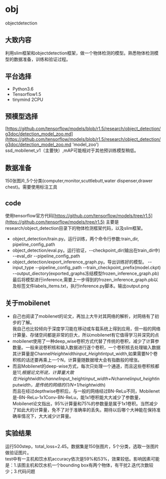 # obj
objectdetection<br>
## 大致内容<br>
利用slim框架和objectdetection框架，做一个物体检测的模型。熟悉物体检测模型的数据准备，训练和验证过程。<br>
## 平台选择<br>

* Python3.6<br>
* Tensorflow1.5<br>
* tinymind 2CPU<br>
## 预模型选择
[https://github.com/tensorflow/models/blob/r1.5/research/object_detection/g3doc/detection_model_zoo.md](https://github.com/tensorflow/models/blob/r1.5/research/object_detection/g3doc/detection_model_zoo.md 'model_zoo')<br>
ssd_mobilenet_v1（主要快）,mAP可能相对于其他预训练模型稍低。
## 数据准备
150张图片,5个分类(computer,monitor,scuttlebutt,water dispenser,drawer chest)。需要使用标注工具<br>
## code
使用tensorflow官方代码[https://github.com/tensorflow/models/tree/r1.5](https://github.com/tensorflow/models/tree/r1.5)
主要是research/object_detection目录下的物体检测框架代码，以及slim框架。<br>
* object_detection/train.py。运行训练，两个命令行参数:train_dir, pipeline_config_path<br>
* object_detection/eval.py。运行验证，--checkpoint_dir(输出在train_dir中) --eval_dir --pipeline_config_path<br>
* object_detection/export_inference_graph.py。导出训练好的模型。 --input_type --pipeline_config_path --train_checkpoint_prefix(model.ckpt) --output_diectory(exported_graphs冻结模型frozen_inference_graph.pb)<br>
最后将模型进行inference,需要上一步得到的frozen_inference_graph.pb以及标签文件labels_items.txt，执行inference.py脚本。输出output.png<br>
## 关于mobilenet
* 自己也阅读了mobilenet的论文，再加上大牛对其网络的解析，对网络有了初步的了解。<br>
我自己也比较倾向于深度学习能在移动或车载系统上得到应用，但一般的网络计算量、存储空间都是非常的巨大，所以mobilenet有它值得学习并深究的点<br>
* mobilenet使用了一种deep_wise卷积方式代替了传统的卷积，减少了计算参数量。一般来说卷积核和输入数据进行逐个卷积，一个卷积核去处理输入数据其计算量是Channel*Height*width*input_Height*intput_width,如果需要N个卷积核的话还要再乘上一个N，计算量随数据增大会有指数般的增涨。<br>
* 而且Mobilenet的deep-wise方式，每次只处理一个通道，而且这些卷积核都是1*1,根据论文所说，计算量大致在:Height*width*channel*input_height*input_width+N*channel*input_height*input*width，是传统的网络的(1/N+1/height*width)<br>
而且在经过depthwise卷积后，与一般的网络经过BN-ReLu不同，Mobilenet是-BN-ReLu-1x1Conv-BN-ReLu，能1x1卷积能大大减少了参数量，Mobilenet论文指出，95%计算量和75%的参数量是属于1x1卷积。当然减少了如此大的计算量，免不了对于准确率的丢失。期待以后哪个大神能在保持准确率情况下，大大减少计算量。<br>
## 实验结果<br>
运行500step，total_loss=2.45。数据集是150张图片，5个分类，选取一张图片做验证图片。<br>
test中有一主机和饮水机accuracy依次是59%和53%，效果较低。影响因素可能是：1.该图主机和饮水机一个bounding box有两个物体，有干扰2.迭代次数较少；3.代码问题<br>


